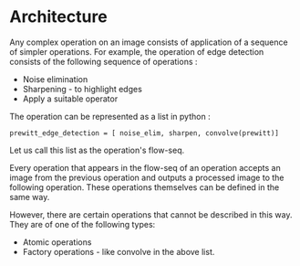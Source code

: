 # Architecture

Any complex operation on an image consists of application of a sequence of simpler operations. 
For example, the operation of edge detection consists of the following sequence of operations :

* Noise elimination
* Sharpening - to highlight edges
* Apply a suitable operator

The operation can be represented as a list in python :
```
prewitt_edge_detection = [ noise_elim, sharpen, convolve(prewitt)]
```
Let us call this list as the operation's flow-seq.

Every operation that appears in the flow-seq of an operation accepts an image from the previous operation and outputs a processed image to the following operation. These operations themselves can be defined in the same way. 

However, there are certain operations that cannot be described in this way. They are of one of the following types:

* Atomic operations
* Factory operations - like convolve in the above list.



